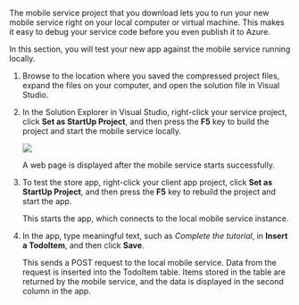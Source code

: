 
The mobile service project that you download lets you to run your new mobile service right on your local computer or virtual machine. This makes it easy to debug your service code before you even publish it to Azure.

In this section, you will test your new app against the mobile service running locally.

1. Browse to the location where you saved the compressed project files, expand the files on your computer, and open the solution file in Visual Studio.
2. In the Solution Explorer in Visual Studio, right-click your service project, click **Set as StartUp Project**, and then press the **F5** key to build the project and start the mobile service locally.
   
    ![](./media/mobile-services-dotnet-backend-test-local-service-dotnet/mobile-service-startup.png)
   
    A web page is displayed after the mobile service starts successfully.
3. To test the store app, right-click your client app project, click **Set as StartUp Project**, and then press the **F5** key to rebuild the project and start the app.
   
    This starts the app, which connects to the local mobile service instance.    
4. In the app, type meaningful text, such as *Complete the tutorial*, in **Insert a TodoItem**, and then click **Save**.
   
    This sends a POST request to the local mobile service. Data from the request is inserted into the TodoItem table. Items stored in the table are returned by the mobile service, and the data is displayed in the second column in the app.

